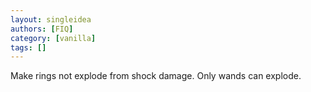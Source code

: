 ```yaml
---
layout: singleidea
authors: [FIQ]
category: [vanilla]
tags: []
---
```

Make rings not explode from shock damage. Only wands can explode.
